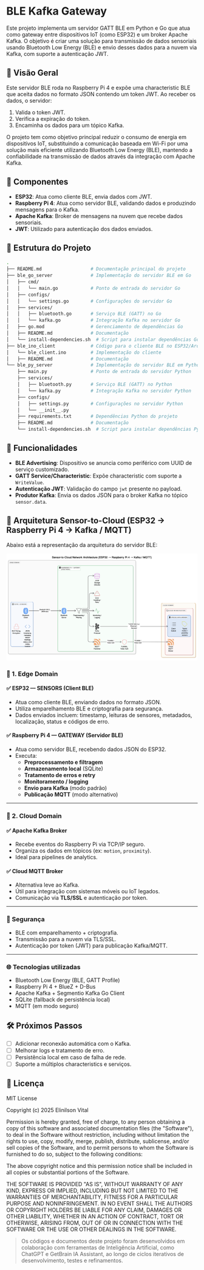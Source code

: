 # BLE Kafka Gateway

Este projeto implementa um servidor GATT BLE em Python e Go que atua como gateway entre dispositivos IoT (como ESP32) e um broker Apache Kafka. O objetivo é criar uma solução para transmissão de dados sensoriais usando Bluetooth Low Energy (BLE) e envio desses dados para a nuvem via Kafka, com suporte a autenticação JWT.

## 📌 Visão Geral

Este servidor BLE roda no Raspberry Pi 4 e expõe uma characteristic BLE que aceita dados no formato JSON contendo um token JWT. Ao receber os dados, o servidor:

1. Valida o token JWT.
2. Verifica a expiração do token.
3. Encaminha os dados para um tópico Kafka.

O projeto tem como objetivo principal reduzir o consumo de energia em dispositivos IoT, substituindo a comunicação baseada em Wi-Fi por uma solução mais eficiente utilizando Bluetooth Low Energy (BLE), mantendo a confiabilidade na transmissão de dados através da integração com Apache Kafka.

## 🧱 Componentes

- **ESP32**: Atua como cliente BLE, envia dados com JWT.
- **Raspberry Pi 4**: Atua como servidor BLE, validando dados e produzindo mensagens para o Kafka.
- **Apache Kafka**: Broker de mensagens na nuvem que recebe dados sensoriais.
- **JWT**: Utilizado para autenticação dos dados enviados.

## 📂 Estrutura do Projeto

```bash
.
├── README.md                  # Documentação principal do projeto
├── ble_go_server              # Implementação do servidor BLE em Go
│   ├── cmd/
│   │   └── main.go            # Ponto de entrada do servidor Go
│   ├── configs/
│   │   └── settings.go        # Configurações do servidor Go
│   ├── services/
│   │   ├── bluetooth.go       # Serviço BLE (GATT) no Go
│   │   └── kafka.go           # Integração Kafka no servidor Go
│   ├── go.mod                 # Gerenciamento de dependências Go
│   ├── README.md              # Documentação
│   └── install-dependencies.sh  # Script para instalar dependências Go
├── ble_ino_client             # Código para o cliente BLE no ESP32/Arduino
│   └── ble_client.ino         # Implementação do cliente
│   ├── README.md              # Documentação
└── ble_py_server              # Implementação do servidor BLE em Python
    ├── main.py                # Ponto de entrada do servidor Python
    ├── services/
    │   ├── bluetooth.py       # Serviço BLE (GATT) no Python
    │   └── kafka.py           # Integração Kafka no servidor Python
    ├── configs/
    │   ├── settings.py        # Configurações no servidor Python
    │   └── __init__.py
    ├── requirements.txt       # Dependências Python do projeto
    ├── README.md              # Documentação
    └── install-dependencies.sh  # Script para instalar dependências Python
```

## 📡 Funcionalidades

- **BLE Advertising**: Dispositivo se anuncia como periférico com UUID de serviço customizado.
- **GATT Service/Characteristic**: Expõe characteristic com suporte a `WriteValue`.
- **Autenticação JWT**: Validação do campo `jwt` presente no payload.
- **Produtor Kafka**: Envia os dados JSON para o broker Kafka no tópico `sensor.data`.

## 📡 Arquitetura Sensor-to-Cloud (ESP32 → Raspberry Pi 4 → Kafka / MQTT)

Abaixo está a representação da arquitetura do servidor BLE:

![Arquitetura do Servidor BLE](arch.png)

### 🔹 1. Edge Domain

#### ✅ ESP32 — SENSORS (Client BLE)

- Atua como cliente BLE, enviando dados no formato JSON.
- Utiliza emparelhamento BLE e criptografia para segurança.
- Dados enviados incluem: timestamp, leituras de sensores, metadados, localização, status e códigos de erro.

#### ✅ Raspberry Pi 4 — GATEWAY (Servidor BLE)

- Atua como servidor BLE, recebendo dados JSON do ESP32.
- Executa:
  - **Preprocessamento e filtragem**
  - **Armazenamento local** (SQLite)
  - **Tratamento de erros e retry**
  - **Monitoramento / logging**
  - **Envio para Kafka** (modo padrão)
  - **Publicação MQTT** (modo alternativo)

---

### 🔹 2. Cloud Domain

#### ✅ Apache Kafka Broker

- Recebe eventos do Raspberry Pi via TCP/IP seguro.
- Organiza os dados em tópicos (ex: `motion`, `proximity`).
- Ideal para pipelines de analytics.

#### ✅ Cloud MQTT Broker

- Alternativa leve ao Kafka.
- Útil para integração com sistemas móveis ou IoT legados.
- Comunicação via **TLS/SSL** e autenticação por token.

---

### 🔐 Segurança

- BLE com emparelhamento + criptografia.
- Transmissão para a nuvem via TLS/SSL.
- Autenticação por token (JWT) para publicação Kafka/MQTT.

---

### 🌐 Tecnologias utilizadas

- Bluetooth Low Energy (BLE, GATT Profile)
- Raspberry Pi 4 + BlueZ + D-Bus
- Apache Kafka + Segmentio Kafka Go Client
- SQLite (fallback de persistência local)
- MQTT (em modo seguro)

## 🛠️ Próximos Passos

- [ ] Adicionar reconexão automática com o Kafka.
- [ ] Melhorar logs e tratamento de erro.
- [ ] Persistência local em caso de falha de rede.
- [ ] Suporte a múltiplos characteristics e serviços.

## 🧾 Licença

MIT License

Copyright (c) 2025 Elinilson Vital

Permission is hereby granted, free of charge, to any person obtaining a copy
of this software and associated documentation files (the "Software"), to deal
in the Software without restriction, including without limitation the rights
to use, copy, modify, merge, publish, distribute, sublicense, and/or sell
copies of the Software, and to permit persons to whom the Software is
furnished to do so, subject to the following conditions:

The above copyright notice and this permission notice shall be included in all
copies or substantial portions of the Software.

THE SOFTWARE IS PROVIDED "AS IS", WITHOUT WARRANTY OF ANY KIND, EXPRESS OR
IMPLIED, INCLUDING BUT NOT LIMITED TO THE WARRANTIES OF MERCHANTABILITY,
FITNESS FOR A PARTICULAR PURPOSE AND NONINFRINGEMENT. IN NO EVENT SHALL THE
AUTHORS OR COPYRIGHT HOLDERS BE LIABLE FOR ANY CLAIM, DAMAGES OR OTHER
LIABILITY, WHETHER IN AN ACTION OF CONTRACT, TORT OR OTHERWISE, ARISING FROM,
OUT OF OR IN CONNECTION WITH THE SOFTWARE OR THE USE OR OTHER DEALINGS IN THE
SOFTWARE.

> Os códigos e documentos deste projeto foram desenvolvidos em colaboração com ferramentas de Inteligência Artificial, como ChatGPT e GetBrain IA Assistant, ao longo de ciclos iterativos de desenvolvimento, testes e refinamentos.
